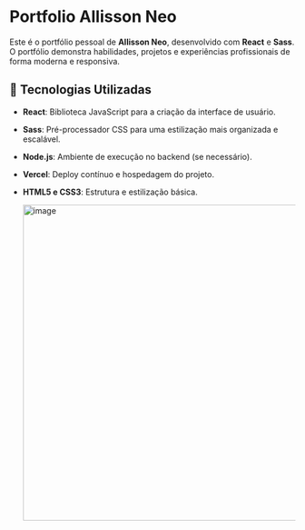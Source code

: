 # Portfolio Allisson Neo

Este é o portfólio pessoal de **Allisson Neo**, desenvolvido com **React** e **Sass**. O portfólio demonstra habilidades, projetos e experiências profissionais de forma moderna e responsiva.

## 🚀 Tecnologias Utilizadas

- **React**: Biblioteca JavaScript para a criação da interface de usuário.
- **Sass**: Pré-processador CSS para uma estilização mais organizada e escalável.
- **Node.js**: Ambiente de execução no backend (se necessário).
- **Vercel**: Deploy contínuo e hospedagem do projeto.
- **HTML5 e CSS3**: Estrutura e estilização básica.

  <img width="1033" height="556" alt="image" src="https://github.com/user-attachments/assets/166e7127-f2b7-4ed5-9268-c0db164a300e" />
